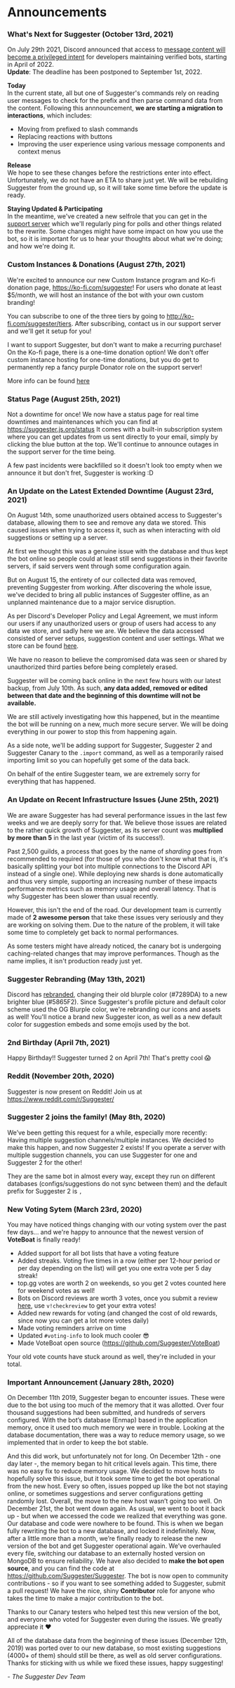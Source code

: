 # Announcements

### What's Next for Suggester (October 13rd, 2021)
On July 29th 2021, Discord announced that access to [message content will become a privileged intent](https://support-dev.discord.com/hc/articles/4404772028055) for developers maintaining verified bots, starting in April of 2022.\
**Update**: The deadline has been postponed to September 1st, 2022.

**Today**\
In the current state, all but one of Suggester's commands rely on reading user messages to check for the prefix and then parse command data from the content. Following this annnouncement, **we are starting a migration to interactions**, which includes:
- Moving from prefixed to slash commands  
- Replacing reactions with buttons
- Improving the user experience using various message components and context menus

**Release**\
We hope to see these changes before the restrictions enter into effect. Unfortunately, we do not have an ETA to share just yet. We will be rebuilding Suggester from the ground up, so it will take some time before the update is ready.

**Staying Updated & Participating**\
In the meantime, we've created a new selfrole that you can get in the [support server](https://suggester.js.org/support) which we'll regularly ping for polls and other things related to the rewrite. Some changes might have some impact on how you use the bot, so it is important for us to hear your thoughts about what we're doing; and how we're doing it.


### Custom Instances & Donations (August 27th, 2021)
We're excited to announce our new Custom Instance program and Ko-fi donation page, https://ko-fi.com/suggester! For users who donate at least $5/month, we will host an instance of the bot with your own custom branding!

You can subscribe to one of the three tiers by going to http://ko-fi.com/suggester/tiers. After subscribing, contact us in our support server and we'll get it setup for you!

I want to support Suggester, but don't want to make a recurring purchase! On the Ko-fi page, there is a one-time donation option! We don't offer custom instance hosting for one-time donations, but you do get to permanently rep a fancy purple Donator role on the support server!

More info can be found [here](/supporting/info.md)

### Status Page (August 25th, 2021)
Not a downtime for once! We now have a status page for real time downtimes and maintenances which you can find at https://suggester.js.org/status 
It comes with a built-in subscription system where you can get updates from us sent directly to your email, simply by clicking the blue button at the top. We'll continue to announce outages in the support server for the time being.

A few past incidents were backfilled so it doesn't look too empty when we announce it but don't fret, Suggester is working :D

### An Update on the Latest Extended Downtime (August 23rd, 2021)
On August 14th, some unauthorized users obtained access to Suggester's database, allowing them to see and remove any data we stored. This caused issues when trying to access it, such as when interacting with old suggestions or setting up a server.

At first we thought this was a genuine issue with the database and thus kept the bot online so people could at least still send suggestions in their favorite servers, if said servers went through some configuration again.

But on August 15, the entirety of our collected data was removed, preventing Suggester from working. After discovering the whole issue, we've decided to bring all public instances of Suggester offline, as an unplanned maintenance due to a major service disruption.

As per Discord's Developer Policy and Legal Agreement, we must inform our users if any unauthorized users or group of users had access to any data we store, and sadly here we are. We believe the data accessed consisted of server setups, suggestion content and user settings. What we store can be found [here](/legal.md).

We have no reason to believe the compromised data was seen or shared by unauthorized third parties before being completely erased.

Suggester will be coming back online in the next few hours with our latest backup, from July 10th. As such, **any data added, removed or edited between that date and the beginning of this downtime will not be available.**

We are still actively investigating how this happened, but in the meantime the bot will be running on a new, much more secure server. We will be doing everything in our power to stop this from happening again.

As a side note, we'll be adding support for Suggester, Suggester 2 and Suggester Canary to the `.import` command, as well as a temporarily raised importing limit so you can hopefully get some of the data back.

On behalf of the entire Suggester team, we are extremely sorry for everything that has happened.

### An Update on Recent Infrastructure Issues (June 25th, 2021)
We are aware Suggester has had several performance issues in the last few weeks and we are deeply sorry for that. We believe those issues are related to the rather quick growth of Suggester, as its server count was **multiplied by more than 5** in the last year (victim of its success!). 

Past 2,500 guilds, a process that goes by the name of *sharding* goes from recommended to required (for those of you who don't know what that is, it's basically splitting your bot into multiple connections to the Discord API instead of a single one). While deploying new shards is done automatically and thus very simple, supporting an increasing number of these impacts performance metrics such as memory usage and overall latency. That is why Suggester has been slower than usual recently.

However, this isn't the end of the road. Our development team is currently made of **2 awesome person** that take these issues very seriously and they are working on solving them. Due to the nature of the problem, it will take some time to completely get back to normal performances.

As some testers might have already noticed, the canary bot is undergoing caching-related changes that may improve performances. Though as the name implies, it isn't production ready just yet.

### Suggester Rebranding (May 13th, 2021)
Discord has [rebranded](https://dis.gd/ournewlook), changing their old blurple color (#7289DA) to a new brighter blue (#5865F2). Since Suggester's profile picture and default color scheme used the OG Blurple color, we're rebranding our icons and assets as well! You'll notice a brand new Suggester icon, as well as a new default color for suggestion embeds and some emojis used by the bot.

### 2nd Birthday (April 7th, 2021)
Happy Birthday!! Suggester turned 2 on April 7th! That's pretty cool 😱

### Reddit (November 20th, 2020)
Suggester is now present on Reddit! Join us at https://www.reddit.com/r/Suggester/

### Suggester 2 joins the family! (May 8th, 2020)
We’ve been getting this request for a while, especially more recently: Having multiple suggestion channels/multiple instances. We decided to make this happen, and now Suggester 2 exists! If you operate a server with multiple suggestion channels, you can use Suggester for one and Suggester 2 for the other!

They are the same bot in almost every way, except they run on different databases (configs/suggestions do not sync between them) and the default prefix for Suggester 2 is `,`

### New Voting Sytem (March 23rd, 2020)
You may have noticed things changing with our voting system over the past few days... and we're happy to announce that the newest version of **VoteBoat** is finally ready!

- Added support for all bot lists that have a voting feature
- Added streaks. Voting five times in a row (either per 12-hour period or per day depending on the list) will get you one extra vote per 5 day streak!
- top.gg votes are worth 2 on weekends, so you get 2 votes counted here for weekend votes as well!
- Bots on Discord reviews are worth 3 votes, once you submit a review [here](https://bots.ondiscord.xyz/bots/564426594144354315/review), use `v!checkreview` to get your extra votes!
- Added new rewards for voting (and changed the cost of old rewards, since now you can get a lot more votes daily)
- Made voting reminders arrive on time  
- Updated `#voting-info` to look much cooler 😎 
- Made VoteBoat open source (https://github.com/Suggester/VoteBoat)

Your old vote counts have stuck around as well, they're included in your total.

### Important Announcement (January 28th, 2020)
On December 11th 2019, Suggester began to encounter issues. These were due to the bot using too much of the memory that it was allotted. Over four thousand suggestions had been submitted, and hundreds of servers configured. With the bot’s database (Enmap) based in the application memory, once it used too much memory we were in trouble. Looking at the database documentation, there was a way to reduce memory usage, so we implemented that in order to keep the bot stable.

And this did work, but unfortunately not for long. On December 12th - one day later -, the memory began to hit critical levels again. This time, there was no easy fix to reduce memory usage. We decided to move hosts to hopefully solve this issue, but it took some time to get the bot operational from the new host. Every so often, issues popped up like the bot not staying online, or sometimes suggestions and server configurations getting randomly lost. Overall, the move to the new host wasn’t going too well. On December 21st, the bot went down again. As usual, we went to boot it back up - but when we accessed the code we realized that everything was gone. Our database and code were nowhere to be found. This is when we began fully rewriting the bot to a new database, and locked it indefinitely. Now, after a little more than a month, we’re finally ready to release the new version of the bot and get Suggester operational again. We’ve overhauled every file, switching our database to an externally hosted version on MongoDB to ensure reliability. We have also decided to **make the bot open source**, and you can find the code at https://github.com/Suggester/Suggester. The bot is now open to community contributions - so if you want to see something added to Suggester, submit a pull request! We have the nice, shiny **Contributor** role for anyone who takes the time to make a major contribution to the bot.

Thanks to our Canary testers who helped test this new version of the bot, and everyone who voted for Suggester even during the issues. We greatly appreciate it ❤️

All of the database data from the beginning of these issues (December 12th, 2019) was ported over to our new database, so most existing suggestions (4000+ of them) should still be there, as well as old server configurations. Thanks for sticking with us while we fixed these issues, happy suggesting! 

*- The Suggester Dev Team*
